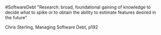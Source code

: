 #SoftwareDebt 
"Research: broad, foundational gaining of knowledge to decide what to spike or to obtain the ability to estimate features desired in the future"

Chris Sterling, Managing Software Debt, p192

